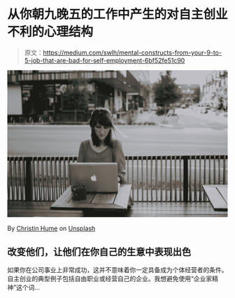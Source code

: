 # 从你朝九晚五的工作中产生的对自主创业不利的心理结构

> 原文：<https://medium.com/swlh/mental-constructs-from-your-9-to-5-job-that-are-bad-for-self-employment-6bf52fe51c90>

![](img/40fcdab7606d48437c815892ff007a12.png)

By [Christin Hume](https://unsplash.com/@christinhumephoto?utm_source=medium&utm_medium=referral) on [Unsplash](https://unsplash.com?utm_source=medium&utm_medium=referral)

## 改变他们，让他们在你自己的生意中表现出色

如果你在公司事业上非常成功，这并不意味着你一定具备成为个体经营者的条件。自主创业的典型例子包括自由职业或经营自己的企业。我想避免使用“企业家精神”这个词…